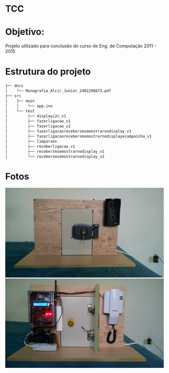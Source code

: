 # TCC

# Objetivo:
Projeto utilizado para conclusão do curso de Eng. de Computação 2011 - 2015

# Estrutura do projeto
```
├── docs
│    └── Monografia_Alcir_Junior_2401298873.pdf
├── src
│    ├── main
│    │	  └── app.ino
│    └── test
│   	  ├── displayi2c_v1
│   	  ├── fazerligacao_v1
│   	  ├── fazerligacao_v2
│   	  ├── fazerligacaorecebersmsemostrarnodisplay_v1
│   	  ├── fazerligacaorecebersmsmostrarnodisplayecampainha_v1
│   	  ├── limparsms
│   	  ├── receberligacao_v1
│   	  ├── recebersmsemostrarnodisplay_v1
│   	  └── recebersmsemostrarnodisplay_v2
```

# Fotos
![screenshot](01.jpg)
![screenshot](02.jpg)